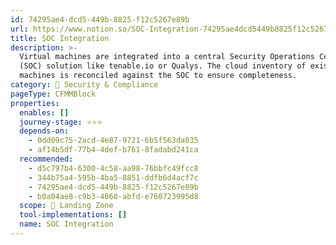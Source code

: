 ```yaml
---
id: 74295ae4-dcd5-449b-8825-f12c5267e89b
url: https://www.notion.so/SOC-Integration-74295ae4dcd5449b8825f12c5267e89b
title: SOC Integration
description: >-
  Virtual machines are integrated into a central Security Operations Center
  (SOC) solution like tenable.io or Qualys. The cloud inventory of existing
  machines is reconciled against the SOC to ensure completeness.
category: 🔖 Security & Compliance
pageType: CFMMBlock
properties:
  enables: []
  journey-stage: ⭐️⭐️⭐️
  depends-on:
    - 0dd09c75-2acd-4e87-9721-6b5f563da035
    - af14b5df-77b4-4def-b761-8fadabd241ca
  recommended:
    - d5c797b4-6300-4c58-aa98-76bbfc49fcc8
    - 344b75a4-595b-4ba5-8851-ddfb6d4acf7c
    - 74295ae4-dcd5-449b-8825-f12c5267e89b
    - b0a04ae8-c9b3-4060-abfd-e760723995d8
  scope: 🛬 Landing Zone
  tool-implementations: []
  name: SOC Integration
---
```




